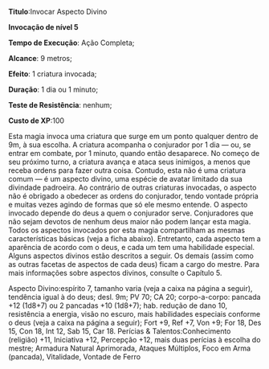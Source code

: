 **Titulo**:Invocar Aspecto Divino

**Invocação de nível 5**

**Tempo de Execução**: Ação Completa;

**Alcance**: 9 metros;

**Efeito**: 1 criatura invocada;

**Duração**: 1 dia ou 1 minuto;

**Teste de Resistência**: nenhum;

**Custo de XP**:100

Esta magia invoca uma criatura que 
surge em um ponto qualquer dentro de 
9m, à sua escolha. A criatura acompanha 
o conjurador por 1 dia — ou, se entrar 
em combate, por 1 minuto, quando 
então desaparece.
No começo de seu próximo turno, 
a criatura avança e ataca seus inimigos, 
a menos que receba ordens para fazer 
outra coisa. Contudo, esta não é uma criatura comum — é um aspecto divino, uma espécie de avatar limitado da 
sua divindade padroeira. Ao contrário 
de outras criaturas invocadas, o aspecto 
não é obrigado a obedecer as ordens do 
conjurador, tendo vontade própria e 
muitas vezes agindo de formas que só ele 
mesmo entende.
O aspecto invocado depende do 
deus a quem o conjurador serve. Conjuradores que não sejam devotos de 
nenhum deus maior não podem lançar 
esta magia.
Todos os aspectos invocados por 
esta magia compartilham as mesmas 
características básicas (veja a ficha 
abaixo). Entretanto, cada aspecto tem 
a aparência de acordo com o deus, e 
cada um tem uma habilidade especial. 
Alguns aspectos divinos estão descritos 
a seguir. Os demais (assim como as 
outras facetas de aspectos de cada deus) 
ficam a cargo do mestre. Para mais 
informações sobre aspectos divinos, 
consulte o Capítulo 5.

Aspecto Divino:espírito 7, tamanho varia (veja a caixa na página a 
seguir), tendência igual à do deus; desl. 
9m; PV 70; CA 20; corpo-a-corpo: 
pancada +12 (1d8+7) ou 2 pancadas 
+10 (1d8+7); hab. redução de dano 10, 
resistência a energia, visão no escuro, 
mais habilidades especiais conforme o 
deus (veja a caixa na página a seguir); 
Fort +9, Ref +7, Von +9; For 18, Des 
15, Con 18, Int 12, Sab 15, Car 18.
Perícias & Talentos:Conhecimento 
(religião) +11, Iniciativa +12, Percepção 
+12, mais duas perícias à escolha do 
mestre; Armadura Natural Aprimorada, 
Ataques Múltiplos, Foco em Arma (pancada), Vitalidade, Vontade de Ferro
